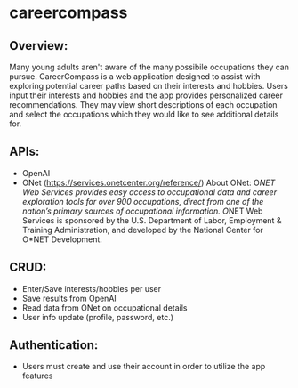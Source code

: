 # careercompass

## Overview:
Many young adults aren't aware of the many possibile occupations they can pursue.  CareerCompass is a web application designed to assist with exploring potential career paths based on their interests and hobbies.  Users input their interests and hobbies and the app provides personalized career recommendations.  They may view short descriptions of each occupation and select the occupations which they would like to see additional details for.

## APIs:
 - OpenAI
 - ONet (https://services.onetcenter.org/reference/)
About ONet:  O*NET Web Services provides easy access to occupational data and career exploration tools for over 900 occupations, direct from one of the nation’s primary sources of occupational information. O*NET Web Services is sponsored by the U.S. Department of Labor, Employment & Training Administration, and developed by the National Center for O*NET Development.

## CRUD:
 - Enter/Save interests/hobbies per user
 - Save results from OpenAI
 - Read data from ONet on occupational details
 - User info update (profile, password, etc.)

## Authentication:
 - Users must create and use their account in order to utilize the app features



